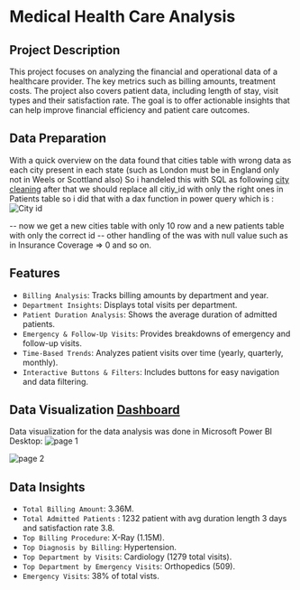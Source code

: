 # Medical Health Care Analysis 

## Project Description
This project focuses on analyzing the financial and operational data of a healthcare provider. The key metrics such as billing amounts, treatment costs. The project also covers patient data, including length of stay, visit types and their satisfaction rate. The goal is to offer actionable insights that can help improve financial efficiency and patient care outcomes.

## Data Preparation

With a quick overview on the data found that cities table with wrong data as each city present in each state (such as London must be in England only not in Weels or Scottland also) So i handeled this with SQL as following [city cleaning](https://github.com/maiimamdooh/Medical-Health-Care-/blob/main/city%20cleaing.sql)
after that we should replace all citiy_id with only the right ones in Patients table so i did that with a dax function in power query which is :
![City id](https://github.com/user-attachments/assets/a92e36a6-c7b0-4936-b903-7e065244dfc5)


-- now we get a new cities table with only 10 row and a new patients table with only the correct id
-- other handling of the was with null value such as in Insurance Coverage => 0 and so on.

 
## Features

 - `Billing Analysis`: Tracks billing amounts by department and year.
 - `Department Insights`: Displays total visits per department.
 - `Patient Duration Analysis`: Shows the average duration of admitted patients.
 - `Emergency & Follow-Up Visits`: Provides breakdowns of emergency and follow-up visits.
 - `Time-Based Trends`: Analyzes patient visits over time (yearly, quarterly, monthly).
 - `Interactive Buttons & Filters`: Includes buttons for easy navigation and data filtering.

## Data Visualization [Dashboard](https://github.com/maiimamdooh/Medical-Health-Care-/blob/main/health%20care%20dashboard.pbix) 
  Data visualization for the data analysis was done in Microsoft Power BI Desktop:
  ![page 1](https://github.com/user-attachments/assets/21ddbc79-b673-498e-9fab-f3d0ee6f6f20)
  
  ![page 2](https://github.com/user-attachments/assets/18201c87-affd-489e-89c7-a9700e9b930b)



## Data Insights

- `Total Billing Amount`: 3.36M.
- `Total Admitted Patients` : 1232 patient with avg duration length 3 days and 
 satisfaction rate 3.8.
- `Top Billing Procedure`: X-Ray (1.15M).
- `Top Diagnosis by Billing`: Hypertension.
- `Top Department by Visits`: Cardiology (1279 total visits).
- `Top Department by Emergency Visits`: Orthopedics (509).
- `Emergency Visits`: 38% of total vists.
